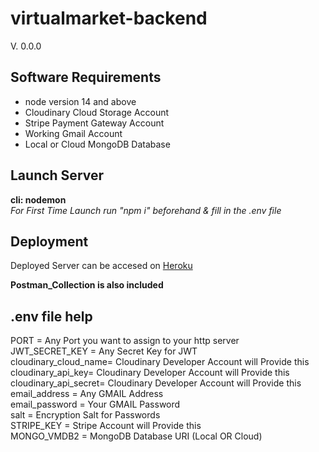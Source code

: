 # virtualmarket-backend
V. 0.0.0


## Software Requirements
* node version 14 and above
* Cloudinary Cloud Storage Account
* Stripe Payment Gateway Account
* Working Gmail Account
* Local or Cloud MongoDB Database


## Launch Server
**cli: nodemon**  
_For First Time Launch run "npm i" beforehand & fill in the .env file_


## Deployment
Deployed Server can be accesed on
[Heroku](https://virtual-market-backend.herokuapp.com/)

**Postman_Collection is also included**

## .env file help
PORT = Any Port you want to assign to your http server  
JWT_SECRET_KEY = Any Secret Key for JWT  
cloudinary_cloud_name= Cloudinary Developer Account will Provide this  
cloudinary_api_key= Cloudinary Developer Account will Provide this  
cloudinary_api_secret= Cloudinary Developer Account will Provide this  
email_address = Any GMAIL Address  
email_password = Your GMAIL Password  
salt = Encryption Salt for Passwords  
STRIPE_KEY = Stripe Account will Provide this  
MONGO_VMDB2 = MongoDB Database URI (Local OR Cloud)  
 
